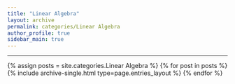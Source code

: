 ```yaml
---
title: "Linear Algebra"
layout: archive
permalink: categories/Linear Algebra
author_profile: true
sidebar_main: true
---
```


<!-- 공백이 포함되어 있는 카테고리 이름의 경우 site.categories['a b c'] 이런식으로! -->

***

{% assign posts = site.categories.Linear Algebra %}
{% for post in posts %} {% include archive-single.html type=page.entries_layout %} {% endfor %}